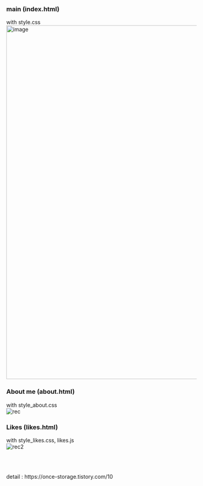 ### main (index.html)
with style.css
<img width="1606" height="934" alt="image" src="https://github.com/user-attachments/assets/eeafb0f9-9c7b-4d5a-b0b5-967a0242aa96" />

### About me (about.html)
with style_about.css <br>
![rec](https://github.com/user-attachments/assets/b771bedb-761e-4b90-aa45-93436e3a9e95)

### Likes (likes.html)
with style_likes.css, likes.js <br>
![rec2](https://github.com/user-attachments/assets/6f26e298-fa85-4ac0-871e-7082fb9abaa2)

<br><br>
<p>
  detail : https://once-storage.tistory.com/10
</p>
